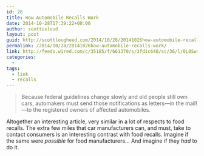 ```yaml
---
id: 26
title: How Automobile Recalls Work
date: 2014-10-28T17:39:22+00:00
author: scottisloud
layout: post
guid: http://scottlougheed.com/2014/10/28/20141026how-automobile-recalls-work/
permalink: /2014/10/28/20141026how-automobile-recalls-work/
link: http://feeds.wired.com/c/35185/f/661370/s/3fd1c648/sc/36/l/0L0Swired0N0C20A140C10A0Ctakata0Ehow0Erecalls0Ework0C/story01.htm
categories:
  - 
tags:
  - link
  - recalls
---
```

>Because federal guidelines change slowly and old people still own cars, automakers must send those notifications as letters—in the mail!—to the registered owners of affected automobiles.

Altogether an interesting article, very similar in a lot of respects to food recalls. The extra few miles that car manufacturers can, and must, take to contact consumers is an interesting contrast with food recalls. Imagine if the same were _possible_ for food manufacturers&#8230; And imagine if they _had_ to do it.
